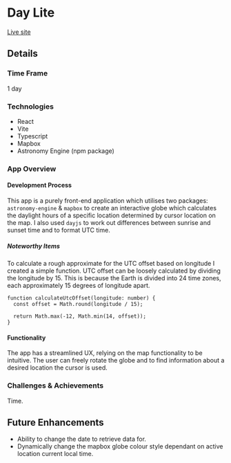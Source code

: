 # Day Lite

[Live site](https://...)

## Details

### Time Frame

1 day

### Technologies

- React
- Vite
- Typescript
- Mapbox
- Astronomy Engine (npm package)

### App Overview

#### Development Process

This app is a purely front-end application which utilises two packages: `astronomy-engine` & `mapbox` to create an interactive globe which calculates the daylight hours of a specific location determined by cursor location on the map. I also used `dayjs` to work out differences between sunrise and sunset time and to format UTC time.

##### Noteworthy Items

To calculate a rough approximate for the UTC offset based on longitude I created a simple function. UTC offset can be loosely calculated by dividing the longitude by 15. This is because the Earth is divided into 24 time zones, each approximately 15 degrees of longitude apart.

```JS
function calculateUtcOffset(longitude: number) {
  const offset = Math.round(longitude / 15);

  return Math.max(-12, Math.min(14, offset));
}
```

#### Functionality

The app has a streamlined UX, relying on the map functionality to be intuitive. The user can freely rotate the globe and to find information about a desired location the cursor is used.

### Challenges & Achievements

Time.

## Future Enhancements

- Ability to change the date to retrieve data for.
- Dynamically change the mapbox globe colour style dependant on active location current local time.
